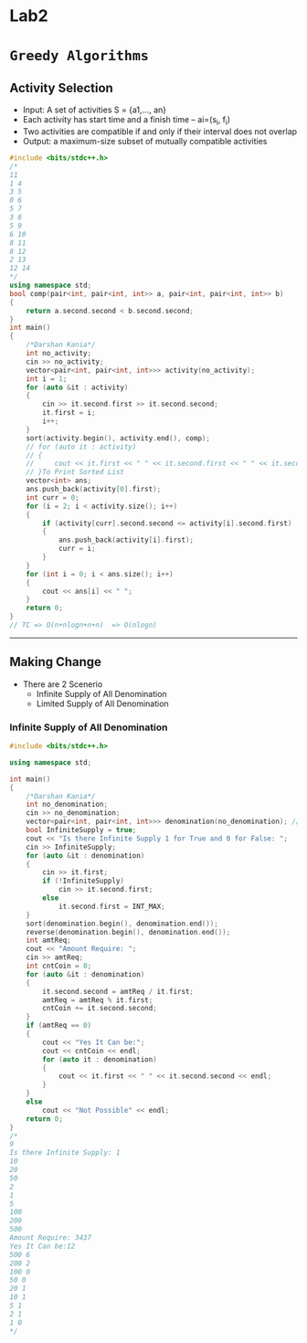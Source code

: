 # Lab2

# `Greedy Algorithms`

## Activity Selection

- Input: A set of activities S = {a1,..., an}
- Each activity has start time and a finish time – ai=(s<sub>i</sub>, f<sub>i</sub>)
- Two activities are compatible if and only if their interval does not overlap
- Output: a maximum-size subset of mutually compatible activities

```cpp
#include <bits/stdc++.h>
/*
11
1 4
3 5
0 6
5 7
3 8
5 9
6 10
8 11
8 12
2 13
12 14
*/
using namespace std;
bool comp(pair<int, pair<int, int>> a, pair<int, pair<int, int>> b)
{
    return a.second.second < b.second.second;
}
int main()
{
    /*Darshan Kania*/
    int no_activity;
    cin >> no_activity;
    vector<pair<int, pair<int, int>>> activity(no_activity);
    int i = 1;
    for (auto &it : activity)
    {
        cin >> it.second.first >> it.second.second;
        it.first = i;
        i++;
    }
    sort(activity.begin(), activity.end(), comp);
    // for (auto it : activity)
    // {
    //     cout << it.first << " " << it.second.first << " " << it.second.second << endl;
    // }To Print Sorted List
    vector<int> ans;
    ans.push_back(activity[0].first);
    int curr = 0;
    for (i = 2; i < activity.size(); i++)
    {
        if (activity[curr].second.second <= activity[i].second.first)
        {
            ans.push_back(activity[i].first);
            curr = i;
        }
    }
    for (int i = 0; i < ans.size(); i++)
    {
        cout << ans[i] << " ";
    }
    return 0;
}
// TC => O(n+nlogn+n+n)  => O(nlogn)
```

---

## Making Change

- There are 2 Scenerio
  - Infinite Supply of All Denomination
  - Limited Supply of All Denomination

### Infinite Supply of All Denomination

```cpp
#include <bits/stdc++.h>

using namespace std;

int main()
{
    /*Darshan Kania*/
    int no_denomination;
    cin >> no_denomination;
    vector<pair<int, pair<int, int>>> denomination(no_denomination); // Denomination Value as first and No of Coins as second
    bool InfiniteSupply = true;
    cout << "Is there Infinite Supply 1 for True and 0 for False: ";
    cin >> InfiniteSupply;
    for (auto &it : denomination)
    {
        cin >> it.first;
        if (!InfiniteSupply)
            cin >> it.second.first;
        else
            it.second.first = INT_MAX;
    }
    sort(denomination.begin(), denomination.end());
    reverse(denomination.begin(), denomination.end());
    int amtReq;
    cout << "Amount Require: ";
    cin >> amtReq;
    int cntCoin = 0;
    for (auto &it : denomination)
    {
        it.second.second = amtReq / it.first;
        amtReq = amtReq % it.first;
        cntCoin += it.second.second;
    }
    if (amtReq == 0)
    {
        cout << "Yes It Can be:";
        cout << cntCoin << endl;
        for (auto it : denomination)
        {
            cout << it.first << " " << it.second.second << endl;
        }
    }
    else
        cout << "Not Possible" << endl;
    return 0;
}
/*
9
Is there Infinite Supply: 1
10
20
50
2
1
5
100
200
500
Amount Require: 3437
Yes It Can be:12
500 6
200 2
100 0
50 0
20 1
10 1
5 1
2 1
1 0
*/
```
